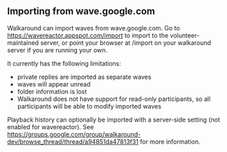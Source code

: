 ## Importing from wave.google.com ##

Walkaround can import waves from wave.google.com.  Go to https://wavereactor.appspot.com/import to import to the volunteer-maintained server, or point your browser at /import on your walkaround server if you are running your own.

It currently has the following limitations:
  * private replies are imported as separate waves
  * waves will appear unread
  * folder information is lost
  * Walkaround does not have support for read-only participants, so all participants will be able to modify imported waves

Playback history can optionally be imported with a server-side setting (not enabled for wavereactor).  See https://groups.google.com/group/walkaround-dev/browse_thread/thread/a94851da47813f31 for more information.